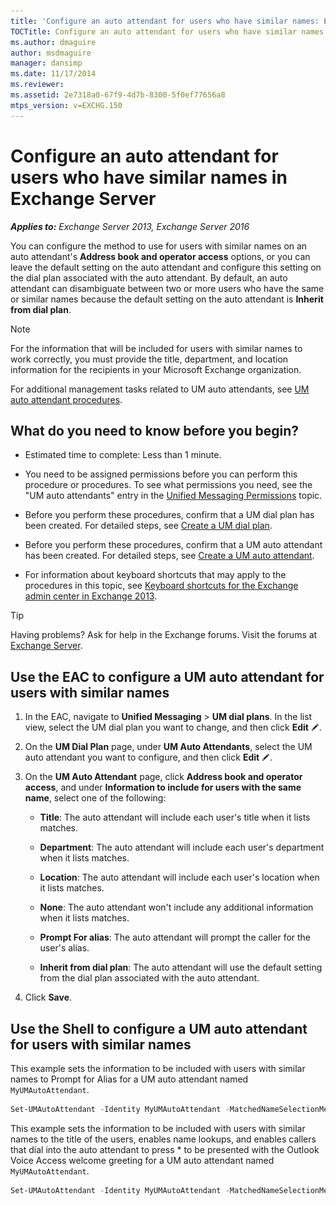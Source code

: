 ```yaml
---
title: 'Configure an auto attendant for users who have similar names: Exchange 2013 Help'
TOCTitle: Configure an auto attendant for users who have similar names
ms.author: dmaguire
author: msdmaguire
manager: dansimp
ms.date: 11/17/2014
ms.reviewer: 
ms.assetid: 2e7318a0-67f9-4d7b-8300-5f0ef77656a8
mtps_version: v=EXCHG.150
---
```


# Configure an auto attendant for users who have similar names in Exchange Server

_**Applies to:** Exchange Server 2013, Exchange Server 2016_

You can configure the method to use for users with similar names on an auto attendant's **Address book and operator access** options, or you can leave the default setting on the auto attendant and configure this setting on the dial plan associated with the auto attendant. By default, an auto attendant can disambiguate between two or more users who have the same or similar names because the default setting on the auto attendant is **Inherit from dial plan**.

> [!NOTE]
> For the information that will be included for users with similar names to work correctly, you must provide the title, department, and location information for the recipients in your Microsoft Exchange organization.

For additional management tasks related to UM auto attendants, see [UM auto attendant procedures](um-auto-attendant-procedures-exchange-2013-help.md).

## What do you need to know before you begin?

- Estimated time to complete: Less than 1 minute.

- You need to be assigned permissions before you can perform this procedure or procedures. To see what permissions you need, see the "UM auto attendants" entry in the [Unified Messaging Permissions](http://technet.microsoft.com/library/d326c3bc-8f33-434a-bf02-a83cc26a5498.aspx) topic.

- Before you perform these procedures, confirm that a UM dial plan has been created. For detailed steps, see [Create a UM dial plan](create-um-dial-plan-exchange-2013-help.md).

- Before you perform these procedures, confirm that a UM auto attendant has been created. For detailed steps, see [Create a UM auto attendant](create-a-um-auto-attendant-exchange-2013-help.md).

- For information about keyboard shortcuts that may apply to the procedures in this topic, see [Keyboard shortcuts for the Exchange admin center in Exchange 2013](keyboard-shortcuts-in-the-exchange-admin-center-2013-help.md).

> [!TIP]
> Having problems? Ask for help in the Exchange forums. Visit the forums at [Exchange Server](https://go.microsoft.com/fwlink/p/?linkId=60612).

## Use the EAC to configure a UM auto attendant for users with similar names

1. In the EAC, navigate to **Unified Messaging** \> **UM dial plans**. In the list view, select the UM dial plan you want to change, and then click **Edit** ![Edit icon](images/ITPro_EAC_EditIcon.gif).

2. On the **UM Dial Plan** page, under **UM Auto Attendants**, select the UM auto attendant you want to configure, and then click **Edit** ![Edit icon](images/ITPro_EAC_EditIcon.gif).

3. On the **UM Auto Attendant** page, click **Address book and operator access**, and under **Information to include for users with the same name**, select one of the following:

   - **Title**: The auto attendant will include each user's title when it lists matches.

   - **Department**: The auto attendant will include each user's department when it lists matches.

   - **Location**: The auto attendant will include each user's location when it lists matches.

   - **None**: The auto attendant won't include any additional information when it lists matches.

   - **Prompt For alias**: The auto attendant will prompt the caller for the user's alias.

   - **Inherit from dial plan**: The auto attendant will use the default setting from the dial plan associated with the auto attendant.

4. Click **Save**.

## Use the Shell to configure a UM auto attendant for users with similar names

This example sets the information to be included with users with similar names to Prompt for Alias for a UM auto attendant named `MyUMAutoAttendant`.

```powershell
Set-UMAutoAttendant -Identity MyUMAutoAttendant -MatchedNameSelectionMethod PromptForAlias
```

This example sets the information to be included with users with similar names to the title of the users, enables name lookups, and enables callers that dial into the auto attendant to press \* to be presented with the Outlook Voice Access welcome greeting for a UM auto attendant named `MyUMAutoAttendant`.

```powershell
Set-UMAutoAttendant -Identity MyUMAutoAttendant -MatchedNameSelectionMethod Title -NameLookupEnabled $true -StarOutToDialPlanEnabled $true
```
